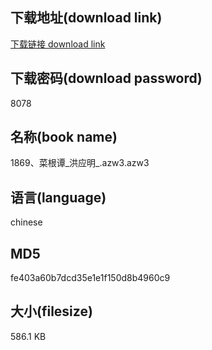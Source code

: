 ## 下载地址(download link)
[下载链接 download link](https://voluble-croquembouche-d321dc.netlify.app/?s=1869%E3%80%81%E8%8F%9C%E6%A0%B9%E8%B0%AD_%E6%B4%AA%E5%BA%94%E6%98%8E_.azw3)

## 下载密码(download password)
8078

## 名称(book name)
1869、菜根谭_洪应明_.azw3.azw3

## 语言(language)
chinese

## MD5
fe403a60b7dcd35e1e1f150d8b4960c9

## 大小(filesize)
586.1 KB
